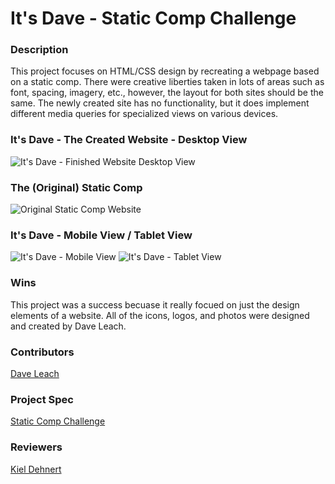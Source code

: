 # It's Dave - Static Comp Challenge

### Description
This project focuses on HTML/CSS design by recreating a webpage based on a static comp. There were creative liberties taken in lots of areas such as font, spacing, imagery, etc., however, the layout for both sites should be the same. The newly created site has no functionality, but it does implement different media queries for specialized views on various devices.


### It's Dave - The Created Website - Desktop View
![It's Dave - Finished Website Desktop View](https://user-images.githubusercontent.com/81774070/127040906-166203d1-abe5-40c6-bdf1-8a532d0eb008.png)


### The (Original) Static Comp
![Original Static Comp Website](https://user-images.githubusercontent.com/81774070/127040831-509b6a6a-2e67-4c1a-b91b-7a1f1f241e94.png)


### It's Dave - Mobile View / Tablet View
![It's Dave - Mobile View](https://user-images.githubusercontent.com/81774070/127040976-23ead79f-622c-44bc-82c7-97db5bb45425.png)
![It's Dave - Tablet View](https://user-images.githubusercontent.com/81774070/127040995-244966dd-ef5f-4bd1-a5cc-e18aa6d3fe9c.png)


### Wins
This project was a success becuase it really focued on just the design elements of a website. All of the icons, logos, and photos were designed and created by Dave Leach. 


### Contributors
[Dave Leach](https://github.com/davidleach724)

### Project Spec
[Static Comp Challenge](https://frontend.turing.edu/projects/module-1/m1-static-comp)

### Reviewers
[Kiel Dehnert](https://github.com/kielzor)
